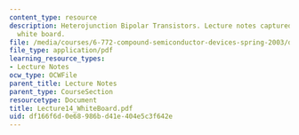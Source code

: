 ```yaml
---
content_type: resource
description: Heterojunction Bipolar Transistors. Lecture notes captured from electronic
  white board.
file: /media/courses/6-772-compound-semiconductor-devices-spring-2003/df166f6d0e68986bd41e404e5c3f642e_Lecture14_WhiteBoard.pdf
file_type: application/pdf
learning_resource_types:
- Lecture Notes
ocw_type: OCWFile
parent_title: Lecture Notes
parent_type: CourseSection
resourcetype: Document
title: Lecture14_WhiteBoard.pdf
uid: df166f6d-0e68-986b-d41e-404e5c3f642e
---
```

